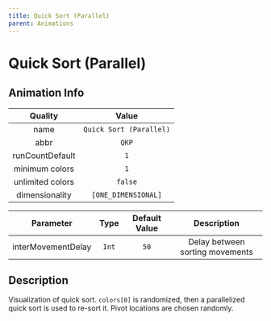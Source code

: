 ```yaml
---
title: Quick Sort (Parallel)
parent: Animations
---
```


<!-- THIS FILE IS AUTOMATICALLY GENERATED -->
<!-- MAKE CHANGES TO THE AnimationInfo INSTANCE ASSOCIATED WITH THIS ANIMATION -->

# Quick Sort (Parallel)

## Animation Info

|Quality|Value|
|:-:|:-:|
|name|`Quick Sort (Parallel)`|
|abbr|`QKP`|
|runCountDefault|`1`|
|minimum colors|`1`|
|unlimited colors|`false`|
|dimensionality|`[ONE_DIMENSIONAL]`|

|Parameter|Type|Default Value|Description|
|:-:|:-:|:-:|:-:|
|interMovementDelay|`Int`|`50`|Delay between sorting movements|

## Description
Visualization of quick sort.
`colors[0]` is randomized, then a parallelized quick sort is used to re-sort it. Pivot locations are chosen randomly.

